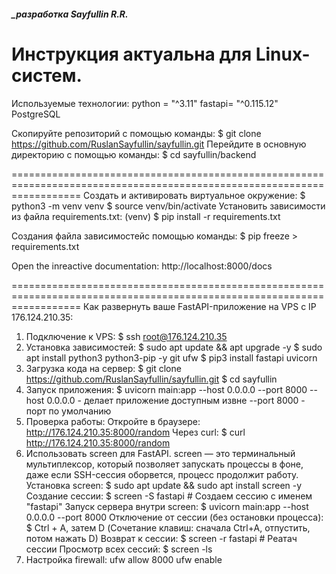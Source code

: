 ##### _разработка Sayfullin R.R.

Инструкция актуальна для Linux-систем.
========================================================================================================================
Используемые технологии:
    python = "^3.11"
    fastapi= "^0.115.12"
    PostgreSQL

Скопируйте репозиторий с помощью команды:
$ git clone https://github.com/RuslanSayfullin/sayfullin.git
Перейдите в основную директорию с помощью команды: 
$ cd sayfullin/backend

========================================================================================================================
Создать и активировать виртуальное окружение: 
    $ python3 -m venv venv 
    $ source venv/bin/activate 
Установить зависимости из файла requirements.txt:
    (venv) $ pip install -r requirements.txt

Cоздания файла зависимостейс помощью команды:
    $ pip freeze > requirements.txt

Open the inreactive documentation: http://localhost:8000/docs



========================================================================================================================
Как развернуть ваше FastAPI-приложение на VPS с IP 176.124.210.35:

1. Подключение к VPS:
    $ ssh root@176.124.210.35
2. Установка зависимостей:
    $ sudo apt update && apt upgrade -y
    $ sudo apt install python3 python3-pip -y git ufw
    $ pip3 install fastapi uvicorn
3. Загрузка кода на сервер:
    $ git clone https://github.com/RuslanSayfullin/sayfullin.git
    $ cd sayfullin
4. Запуск приложения:
    $ uvicorn main:app --host 0.0.0.0 --port 8000
    --host 0.0.0.0  - делает приложение доступным извне
    --port 8000     - порт по умолчанию
5. Проверка работы:
    Откройте в браузере: http://176.124.210.35:8000/random
    Через curl:
        $ curl http://176.124.210.35:8000/random
6.  Использовать screen для FastAPI.
    screen — это терминальный мультиплексор, который позволяет запускать процессы в фоне, даже если SSH-сессия оборвется, процесс продолжит работу.
    Установка screen:
        $ sudo apt update && sudo apt install screen -y
    Создание сессии:
        $ screen -S fastapi  # Создаем сессию с именем "fastapi"
    Запуск сервера внутри screen:
        $ uvicorn main:app --host 0.0.0.0 --port 8000
    Отключение от сессии (без остановки процесса):
        $ Ctrl + A, затем D (Сочетание клавиш: сначала Ctrl+A, отпустить, потом нажать D)
    Возврат к сессии:
        $ screen -r fastapi  # Реатач сессии
    Просмотр всех сессий:
        $ screen -ls
7. Настройка firewall:
    ufw allow 8000
    ufw enable
    